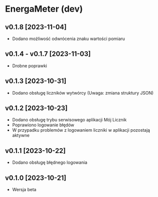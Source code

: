 # EnergaMeter (dev)
## v0.1.8 [2023-11-04]
- Dodano możliwość odwrócenia znaku wartości pomiaru
## v0.1.4 - v0.1.7 [2023-11-03]
- Drobne poprawki
## v0.1.3 [2023-10-31]
- Dodano obsługę liczników wytwórcy (Uwaga: zmiana struktury JSON)
## v0.1.2 [2023-10-23]
- Dodano obsługę trybu serwisowego aplikacji Mój Licznik
- Poprawiono logowanie błędów
- W przypadku problemów z logowaniem liczniki w aplikacji pozostają aktywne
## v0.1.1 [2023-10-22]
- Dodano obsługę błędnego logowania
## v0.1.0 [2023-10-21]
- Wersja beta 